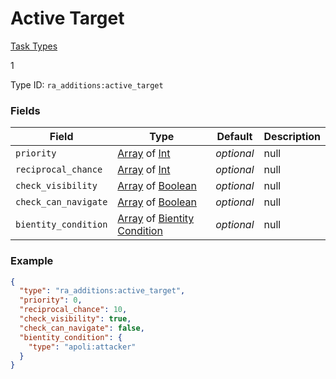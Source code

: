# Active Target
[Task Types](../task_types.md)

1

Type ID: `ra_additions:active_target`
### Fields
 | Field | Type | Default | Description | 
|---|---|---|---|
 | `priority` | [Array](../data_types/array.md) of [Int](../data_types/int.md) | _optional_ | null | 
 | `reciprocal_chance` | [Array](../data_types/array.md) of [Int](../data_types/int.md) | _optional_ | null | 
 | `check_visibility` | [Array](../data_types/array.md) of [Boolean](../data_types/boolean.md) | _optional_ | null | 
 | `check_can_navigate` | [Array](../data_types/array.md) of [Boolean](../data_types/boolean.md) | _optional_ | null | 
 | `bientity_condition` | [Array](../data_types/array.md) of [Bientity Condition](../bientity_condition_types.md) | _optional_ | null | 

### Example
```json
{
  "type": "ra_additions:active_target",
  "priority": 0,
  "reciprocal_chance": 10,
  "check_visibility": true,
  "check_can_navigate": false,
  "bientity_condition": {
    "type": "apoli:attacker"
  }
}
```

